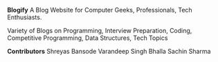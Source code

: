 **Blogify**
A Blog Website for Computer Geeks, Professionals, Tech Enthusiasts.

Variety of Blogs on Programming, Interview Preparation, Coding, Competitive Programming, Data Structures, Tech Topics


**Contributors**
Shreyas Bansode
Varandeep Singh Bhalla
Sachin Sharma